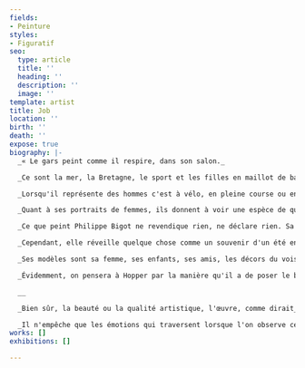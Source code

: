 ```yaml
---
fields:
- Peinture
styles:
- Figuratif
seo:
  type: article
  title: ''
  heading: ''
  description: ''
  image: ''
template: artist
title: Job
location: ''
birth: ''
death: ''
expose: true
biography: |-
  _« Le gars peint comme il respire, dans son salon._

  _Ce sont la mer, la Bretagne, le sport et les filles en maillot de bain qui constituent son fond d'inspiration, même si on lui doit aussi quelques beaux portraits de vaches._

  _Lorsqu'il représente des hommes c'est à vélo, en pleine course ou en lutte; on sent la sueur, l'effort, comme un instantané du plaisir à s'épuiser. C'est qu'il s'y connait en dépassement de soi : 5000 km à vélo dans le bush australien ça forge le caractère._

  _Quant à ses portraits de femmes, ils donnent à voir une espèce de quiétude, de jouissance de l'instant présent. On sent la chaleur du soleil sur la peau, la lumière qui inonde dans le calme de la pause._

  _Ce que peint Philippe Bigot ne revendique rien, ne déclare rien. Sa peinture, sobre et éclatante, est muette._

  _Cependant, elle réveille quelque chose comme un souvenir d'un été enchanté, d'une balade au bord de la mer, d'une heure prise sur le temps, sur les autres, sur les contingences, sans pour autant nous propulser, comme c'est la mode, au pays des lapins bleus._

  _Ses modèles sont sa femme, ses enfants, ses amis, les décors du voisinage, il ne va pas chercher plus loin. Il y a de la matière dans le quotidien. C'est peut-être cela qui fait l'attrait de sa peinture : elle met en lumière l'ordinaire._

  _Évidemment, on pensera à Hopper par la manière qu'il a de poser le blanc, par ce penchant voyeuriste de capturer l'instant décisif où le sujet s'abandonne. Cependant nulle trace de la dimension tragique de l'expression d'une solitude, si ce n'est celle d'un moment rien qu'à soi quand l'esprit divague sans interférences._

  __

  _Bien sûr, la beauté ou la qualité artistique, l'œuvre, comme dirait_ [_Marcel_](http://laboratoirefig.fr/wp-content/uploads/2016/04/Processus-duchamp.pdf "http://laboratoirefig.fr/wp-content/uploads/2016/04/Processus-duchamp.pdf") _« n'existe que dans l'œil de celui qui regarde»._

  _Il n'empêche que les émotions qui traversent lorsque l'on observe ces tableaux constituent probablement quelque chose d'universel en ce que chacun a vécu un jour ce moment._
works: []
exhibitions: []

---
```

